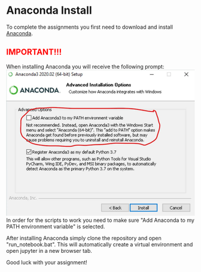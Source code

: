 # Anaconda Install

 To complete the assignments you first need to download and install [Anaconda](https://www.anaconda.com/).

## <span style="color: red;">IMPORTANT!!!</span>

 When installing Anaconda you will receive the following prompt:
 ![](assets/anaconda.png)
 In order for the scripts to work you need to make sure "Add Anaconda to my PATH environment variable" is selected.

 After installing Anaconda simply clone the repository and open "run_notebook.bat". This will automatically create a virtual environment and open jupyter in a new browser tab.

 Good luck with your assignment!